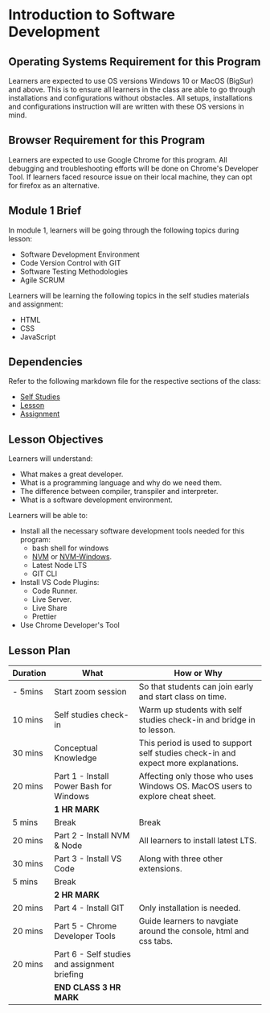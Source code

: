 # Introduction to Software Development

## Operating Systems Requirement for this Program

Learners are expected to use OS versions Windows 10 or MacOS (BigSur) and above. This is to ensure all learners in the class are able to go through installations and configurations without obstacles. All setups, installations and configurations instruction will are written with these OS versions in mind.

## Browser Requirement for this Program

Learners are expected to use Google Chrome for this program. All debugging and troubleshooting efforts will be done on Chrome's Developer Tool. If learners faced resource issue on their local machine, they can opt for firefox as an alternative. 

## Module 1 Brief

In module 1, learners will be going through the following topics during lesson:
- Software Development Environment
- Code Version Control with GIT
- Software Testing Methodologies
- Agile SCRUM

Learners will be learning the following topics in the self studies materials and assignment:
- HTML
- CSS
- JavaScript

## Dependencies

Refer to the following markdown file for the respective sections of the class:
- [Self Studies](./studies.md)
- [Lesson](./lesson.md)
- [Assignment](./assignment.md)

## Lesson Objectives

Learners will understand:
- What makes a great developer.
- What is a programming language and why do we need them.
- The difference between compiler, transpiler and interpreter.
- What is a software development environment.

Learners will be able to:
- Install all the necessary software development tools needed for this program: 
  - bash shell for windows
  - [NVM](https://github.com/nvm-sh/nvm) or [NVM-Windows](https://github.com/coreybutler/nvm-windows).
  - Latest Node LTS
  - GIT CLI
- Install VS Code Plugins:
  - Code Runner.
  - Live Server.
  - Live Share
  - Prettier
- Use Chrome Developer's Tool

## Lesson Plan

|Duration|What|How or Why|
|--------|-----|-------|
|- 5mins |Start zoom session|So that students can join early and start class on time.|
|10 mins|Self studies check-in|Warm up students with self studies check-in and bridge in to lesson.|
|30 mins|Conceptual Knowledge| This period is used to support self studies check-in and expect more explanations.|
|20 mins|Part 1 - Install Power Bash for Windows| Affecting only those who uses Windows OS. MacOS users to explore cheat sheet.|
||**1 HR MARK**|
|5 mins|Break|Break|
|20 mins|Part 2 - Install NVM & Node| All learners to install latest LTS.|
|30 mins|Part 3 - Install VS Code| Along with three other extensions.|
|5 mins|Break||
||**2 HR MARK**|
|20 mins|Part 4 - Install GIT| Only installation is needed.|
|20 mins|Part 5 - Chrome Developer Tools|Guide learners to navgiate around the console, html and css tabs.|
|20 mins|Part 6 - Self studies and assignment briefing|
||**END CLASS 3 HR MARK**|

